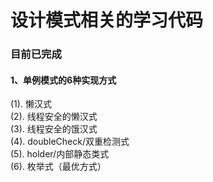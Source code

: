 # 设计模式相关的学习代码

### 目前已完成

#### 1、单例模式的6种实现方式
(1). 懒汉式<br>
(2). 线程安全的懒汉式<br>
(3). 线程安全的饿汉式<br>
(4). doubleCheck/双重检测式<br>
(5). holder/内部静态类式<br>
(6). 枚举式（最优方式）<br>
